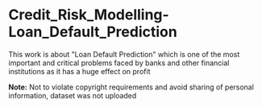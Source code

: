 # Credit_Risk_Modelling-Loan_Default_Prediction
This work is about "Loan Default Prediction" which is one of the most important and critical problems faced by banks and other financial institutions as it has a huge effect on profit

**Note:** Not to violate copyright requirements and avoid sharing of personal information, dataset was not uploaded
